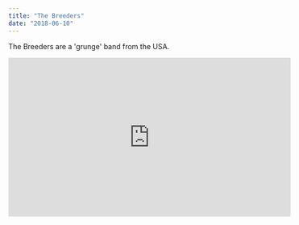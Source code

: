 ```yaml
---
title: "The Breeders"
date: "2018-06-10"
---
```


The Breeders are a 'grunge' band from the USA.

<iframe width="560" height="315" src="https://www.youtube.com/embed/xT6oZGThwis" frameborder="0" allowfullscreen></iframe>
